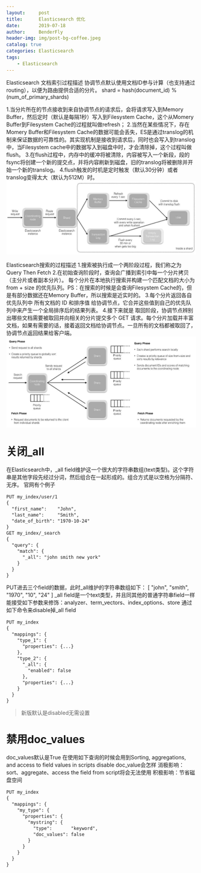 ```yaml
---
layout:     post
title:      Elasticsearch 优化
date:       2019-07-18
author:     BenderFly
header-img: img/post-bg-coffee.jpeg
catalog: true
categories: Elasticsearch
tags:
    - Elasticsearch
---
```


Elasticsearch 文档索引过程描述
协调节点默认使用文档ID参与计算（也支持通过routing），以便为路由提供合适的分片。
shard = hash(document_id) % (num_of_primary_shards)

1.当分片所在的节点接收到来自协调节点的请求后，会将请求写入到Memory Buffer，然后定时（默认是每隔1秒）写入到Filesystem Cache，这个从Momery Buffer到Filesystem Cache的过程就叫做refresh；
2.当然在某些情况下，存在Momery Buffer和Filesystem Cache的数据可能会丢失，ES是通过translog的机制来保证数据的可靠性的。其实现机制是接收到请求后，同时也会写入到translog中，当Filesystem cache中的数据写入到磁盘中时，才会清除掉，这个过程叫做flush。
3.在flush过程中，内存中的缓冲将被清除，内容被写入一个新段，段的fsync将创建一个新的提交点，并将内容刷新到磁盘，旧的translog将被删除并开始一个新的translog。
4.flush触发的时机是定时触发（默认30分钟）或者translog变得太大（默认为512M）时。
![1](https://github.com/handerfly/handerfly.github.io/blob/master/images/1081775-20181022174404403-406073981.jpg?raw=true) 


Elasticsearch搜索的过程描述
1.搜索被执行成一个两阶段过程，我们称之为 Query Then Fetch
2.在初始查询阶段时，查询会广播到索引中每一个分片拷贝（主分片或者副本分片）。 每个分片在本地执行搜索并构建一个匹配文档的大小为 from + size 的优先队列。PS：在搜索的时候是会查询Filesystem Cache的，但是有部分数据还在Memory Buffer，所以搜索是近实时的。
3.每个分片返回各自优先队列中 所有文档的 ID 和排序值 给协调节点，它合并这些值到自己的优先队列中来产生一个全局排序后的结果列表。
4.接下来就是 取回阶段，协调节点辨别出哪些文档需要被取回并向相关的分片提交多个 GET 请求。每个分片加载并丰富文档，如果有需要的话，接着返回文档给协调节点。一旦所有的文档都被取回了，协调节点返回结果给客户端。
![2](https://github.com/handerfly/handerfly.github.io/blob/master/images/2.jpg?raw=true)

# 关闭_all 
在Elasticsearch中，_all field维护这一个很大的字符串数组(text类型)。这个字符串是其他字段先经过分词，然后组合在一起形成的。组合方式是以空格为分隔符、无序。
官网有个例子
```
PUT my_index/user/1 
{
  "first_name":    "John",
  "last_name":     "Smith",
  "date_of_birth": "1970-10-24"
}
GET my_index/_search
{
  "query": {
    "match": {
      "_all": "john smith new york"
    }
  }
}

```
PUT进去三个field的数据，此时_all维护的字符串数组如下： [ "john", "smith", "1970", "10", "24" ]
_all field是一个text类型，并且同其他的普通字符串field一样能接受如下参数来修饰：analyzer、term_vectors、index_options、store
通过如下命令来disable掉_all field
```
PUT my_index
{
  "mappings": {
    "type_1": { 
      "properties": {...}
    },
    "type_2": { 
      "_all": {
        "enabled": false
      },
      "properties": {...}
    }
  }
}
```
> 新版默认是disabled无需设置

# 禁用doc_values
doc_values默认是True
在使用如下查询的时候会用到Sorting, aggregations, and access to field values in scripts 
disable doc_value会怎样
消极影响：sort、aggregate、access the field from script将会无法使用
积极影响：节省磁盘空间
```
PUT my_index
{
  "mappings": {
    "my_type": {
      "properties": {
        "mystring": { 
          "type":       "keyword",
          "doc_values": false
        }
      }
    }
  }
}
```